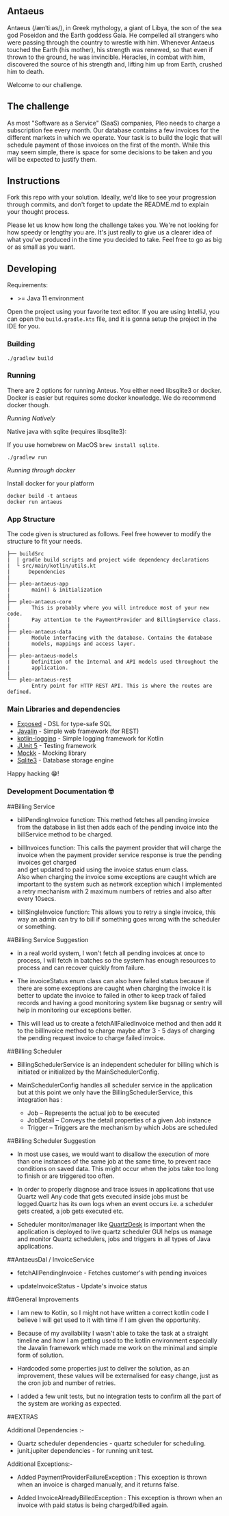 ## Antaeus

Antaeus (/ænˈtiːəs/), in Greek mythology, a giant of Libya, the son of the sea god Poseidon and the Earth goddess Gaia. He compelled all strangers who were passing through the country to wrestle with him. Whenever Antaeus touched the Earth (his mother), his strength was renewed, so that even if thrown to the ground, he was invincible. Heracles, in combat with him, discovered the source of his strength and, lifting him up from Earth, crushed him to death.

Welcome to our challenge.

## The challenge

As most "Software as a Service" (SaaS) companies, Pleo needs to charge a subscription fee every month. Our database contains a few invoices for the different markets in which we operate. Your task is to build the logic that will schedule payment of those invoices on the first of the month. While this may seem simple, there is space for some decisions to be taken and you will be expected to justify them.

## Instructions

Fork this repo with your solution. Ideally, we'd like to see your progression through commits, and don't forget to update the README.md to explain your thought process.

Please let us know how long the challenge takes you. We're not looking for how speedy or lengthy you are. It's just really to give us a clearer idea of what you've produced in the time you decided to take. Feel free to go as big or as small as you want.

## Developing

Requirements:
- \>= Java 11 environment

Open the project using your favorite text editor. If you are using IntelliJ, you can open the `build.gradle.kts` file, and it is gonna setup the project in the IDE for you.

### Building

```
./gradlew build
```

### Running

There are 2 options for running Anteus. You either need libsqlite3 or docker. Docker is easier but requires some docker knowledge. We do recommend docker though.

*Running Natively*

Native java with sqlite (requires libsqlite3):

If you use homebrew on MacOS `brew install sqlite`.

```
./gradlew run
```

*Running through docker*

Install docker for your platform

```
docker build -t antaeus
docker run antaeus
```

### App Structure
The code given is structured as follows. Feel free however to modify the structure to fit your needs.
```
├── buildSrc
|  | gradle build scripts and project wide dependency declarations
|  └ src/main/kotlin/utils.kt 
|      Dependencies
|
├── pleo-antaeus-app
|       main() & initialization
|
├── pleo-antaeus-core
|       This is probably where you will introduce most of your new code.
|       Pay attention to the PaymentProvider and BillingService class.
|
├── pleo-antaeus-data
|       Module interfacing with the database. Contains the database 
|       models, mappings and access layer.
|
├── pleo-antaeus-models
|       Definition of the Internal and API models used throughout the
|       application.
|
└── pleo-antaeus-rest
        Entry point for HTTP REST API. This is where the routes are defined.
```

### Main Libraries and dependencies
* [Exposed](https://github.com/JetBrains/Exposed) - DSL for type-safe SQL
* [Javalin](https://javalin.io/) - Simple web framework (for REST)
* [kotlin-logging](https://github.com/MicroUtils/kotlin-logging) - Simple logging framework for Kotlin
* [JUnit 5](https://junit.org/junit5/) - Testing framework
* [Mockk](https://mockk.io/) - Mocking library
* [Sqlite3](https://sqlite.org/index.html) - Database storage engine

Happy hacking 😁!

### Development Documentation 🤓


##Billing Service
* billPendingInvoice function: This method fetches all pending invoice from the database in list then adds each of the pending invoice into the billService method to be charged.


* billInvoices function: This calls the payment provider that will charge the invoice when the payment provider service response is true the pending invoices get charged <br> and get updated to paid using the invoice status enum class. <br> Also when charging the invoice some exceptions are caught which are important to the system such as network exception which I implemented a retry mechanism with 2 maximum numbers of retries and also after every 10secs.


* billSingleInvoice function: This allows you to retry a single invoice, this way an admin can try to bill if something goes wrong with the scheduler or something.

##Billing Service Suggestion
- in a real world system, I won't fetch all pending invoices at once to process, I will fetch in batches so the system has enough resources to process and can recover quickly from failure.


- The invoiceStatus enum class can also have failed status because if there are some exceptions are caught when charging the invoice it is better to update the invoice to failed in other to keep track of failed records and having a good monitoring system like bugsnag or sentry will help in monitoring our exceptions better.


- This will lead us to create a fetchAllFailedInvoice method and then add it to the billInvoice method to charge maybe after 3 - 5 days of charging the pending request invoice to charge failed invoice.


##Billing Scheduler

* BillingSchedulerService is an independent scheduler for billing which is initiated or initialized by the MainSchedulerConfig.


* MainSchedulerConfig handles all scheduler service in the application but at this point we only have the BillingSchedulerService,
this integration has :
  * Job – Represents the actual job to be executed
  * JobDetail – Conveys the detail properties of a given Job instance
  * 
    Trigger – Triggers are the mechanism by which Jobs are scheduled

##Billing Scheduler Suggestion
- In most use cases, we would want to disallow the execution of more than one instances of the same job at the same time, to prevent race conditions on saved data. This might occur when the jobs take too long to finish or are triggered too often.


- In order to properly diagnose and trace issues in applications that use Quartz well Any code that gets executed inside jobs must be logged.Quartz has its own logs when an event occurs i.e. a scheduler gets created, a job gets executed etc.


- Scheduler monitor/manager like [QuartzDesk](https://www.quartzdesk.com/) is important when the application is deployed to live quartz scheduler GUI helps us manage and monitor Quartz schedulers, jobs and triggers in all types of Java applications.

##AntaeusDal / InvoiceService
* fetchAllPendingInvoice - Fetches customer's with pending invoices


* updateInvoiceStatus - Update's invoice status


##General Improvements
 * I am new to Kotlin, so I might not have written a correct kotlin code I believe I will get used to it with time if I am given the opportunity.


 * Because of my availability I wasn't able to take the task at a straight timeline and how I am getting used to the kotlin environment especially the Javalin framework which made me work on the minimal and simple form of solution.


 * Hardcoded some properties just to deliver the solution, as an improvement, these values will be externalised for easy change, just as the cron job and number of retries.


 * I added a few unit tests, but no integration tests to confirm all the part of the system are working as expected.

##EXTRAS

Additional Dependencies :-
* Quartz scheduler dependencies - quartz scheduler for scheduling.
* junit.jupiter dependencies - for running unit test.

Additional Exceptions:-
* Added PaymentProviderFailureException : This exception is thrown when an invoice is charged manually, and it returns false.


* Added InvoiceAlreadyBilledException : This exception is thrown when an invoice with paid status is being charged/billed again.